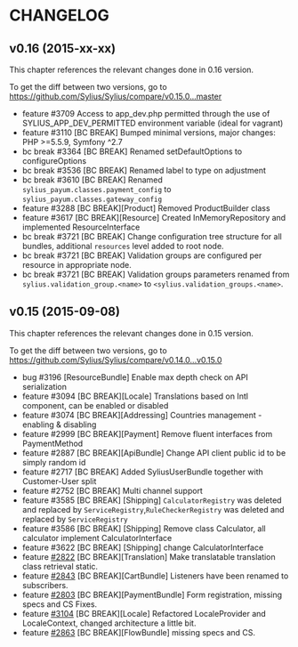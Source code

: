 CHANGELOG
=========

## v0.16 (2015-xx-xx)

This chapter references the relevant changes done in 0.16 version.

To get the diff between two versions, go to https://github.com/Sylius/Sylius/compare/v0.15.0...master

 * feature #3709 Access to app_dev.php permitted through the use of SYLIUS_APP_DEV_PERMITTED environment variable (ideal for vagrant)
 * feature #3110 [BC BREAK] Bumped minimal versions, major changes: PHP >=5.5.9, Symfony ^2.7
 * bc break #3364 [BC BREAK] Renamed setDefaultOptions to configureOptions
 * bc break #3536 [BC BREAK] Renamed label to type on adjustment
 * bc break #3610 [BC BREAK] Renamed `sylius_payum.classes.payment_config` to `sylius_payum.classes.gateway_config`
 * feature #3288 [BC BREAK][Product] Removed ProductBuilder class
 * feature #3617 [BC BREAK][Resource] Created InMemoryRepository and implemented ResourceInterface
 * bc break #3721 [BC BREAK] Change configuration tree structure for all bundles, additional ``resources`` level added to root node.
 * bc break #3721 [BC BREAK] Validation groups are configured per resource in appropriate node.
 * bc break #3721 [BC BREAK] Validation groups parameters renamed from ``sylius.validation_group.<name>`` to ``<sylius.validation_groups.<name>``.

## v0.15 (2015-09-08)

This chapter references the relevant changes done in 0.15 version.

To get the diff between two versions, go to https://github.com/Sylius/Sylius/compare/v0.14.0...v0.15.0

 * bug #3196 [ResourceBundle] Enable max depth check on API serialization
 * feature #3094 [BC BREAK][Locale] Translations based on Intl component, can be enabled or disabled
 * feature #3074 [BC BREAK][Addressing] Countries management - enabling & disabling
 * feature #2999 [BC BREAK][Payment] Remove fluent interfaces from PaymentMethod
 * feature #2887 [BC BREAK][ApiBundle] Change API client public id to be simply random id
 * feature #2717 [BC BREAK] Added SyliusUserBundle together with Customer-User split
 * feature #2752 [BC BREAK] Multi channel support
 * feature #3585 [BC BREAK] [Shipping] `CalculatorRegistry` was deleted and replaced by `ServiceRegistry`,`RuleCheckerRegistry` was deleted and replaced by `ServiceRegistry`
 * feature #3586 [BC BREAK] [Shipping] Remove class Calculator, all calculator implement CalculatorInterface
 * feature #3622 [BC BREAK] [Shipping] change CalculatorInterface
 * feature [#2822](https://github.com/Sylius/Sylius/pull/2717) [BC BREAK][Translation] Make translatable translation class retrieval static.
 * feature [#2843](https://github.com/Sylius/Sylius/pull/2843) [BC BREAK][CartBundle] Listeners have been renamed to subscribers.
 * feature [#2803](https://github.com/Sylius/Sylius/pull/2803) [BC BREAK][PaymentBundle] Form registration, missing specs and CS Fixes.
 * feature [#3104](https://github.com/Sylius/Sylius/pull/3104) [BC BREAK][Locale] Refactored LocaleProvider and LocaleContext, changed architecture a little bit.
 * feature [#2863](https://github.com/Sylius/Sylius/pull/2863) [BC BREAK][FlowBundle] missing specs and CS.